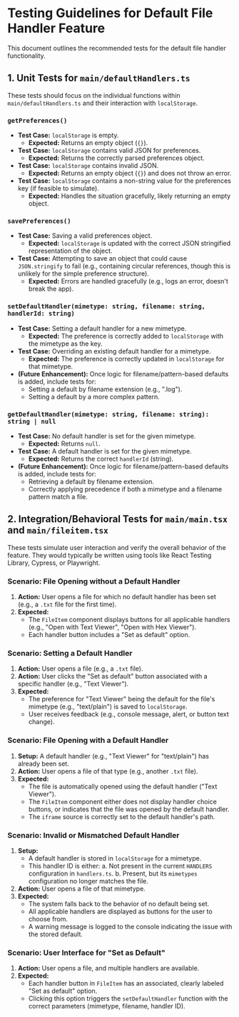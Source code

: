 # Testing Guidelines for Default File Handler Feature

This document outlines the recommended tests for the default file handler functionality.

## 1. Unit Tests for `main/defaultHandlers.ts`

These tests should focus on the individual functions within `main/defaultHandlers.ts` and their interaction with `localStorage`.

### `getPreferences()`
- **Test Case:** `localStorage` is empty.
  - **Expected:** Returns an empty object (`{}`).
- **Test Case:** `localStorage` contains valid JSON for preferences.
  - **Expected:** Returns the correctly parsed preferences object.
- **Test Case:** `localStorage` contains invalid JSON.
  - **Expected:** Returns an empty object (`{}`) and does not throw an error.
- **Test Case:** `localStorage` contains a non-string value for the preferences key (if feasible to simulate).
  - **Expected:** Handles the situation gracefully, likely returning an empty object.

### `savePreferences()`
- **Test Case:** Saving a valid preferences object.
  - **Expected:** `localStorage` is updated with the correct JSON stringified representation of the object.
- **Test Case:** Attempting to save an object that could cause `JSON.stringify` to fail (e.g., containing circular references, though this is unlikely for the simple preference structure).
  - **Expected:** Errors are handled gracefully (e.g., logs an error, doesn't break the app).

### `setDefaultHandler(mimetype: string, filename: string, handlerId: string)`
- **Test Case:** Setting a default handler for a new mimetype.
  - **Expected:** The preference is correctly added to `localStorage` with the mimetype as the key.
- **Test Case:** Overriding an existing default handler for a mimetype.
  - **Expected:** The preference is correctly updated in `localStorage` for that mimetype.
- **(Future Enhancement):** Once logic for filename/pattern-based defaults is added, include tests for:
    - Setting a default by filename extension (e.g., ".log").
    - Setting a default by a more complex pattern.

### `getDefaultHandler(mimetype: string, filename: string): string | null`
- **Test Case:** No default handler is set for the given mimetype.
  - **Expected:** Returns `null`.
- **Test Case:** A default handler is set for the given mimetype.
  - **Expected:** Returns the correct `handlerId` (string).
- **(Future Enhancement):** Once logic for filename/pattern-based defaults is added, include tests for:
    - Retrieving a default by filename extension.
    - Correctly applying precedence if both a mimetype and a filename pattern match a file.

## 2. Integration/Behavioral Tests for `main/main.tsx` and `main/fileitem.tsx`

These tests simulate user interaction and verify the overall behavior of the feature. They would typically be written using tools like React Testing Library, Cypress, or Playwright.

### Scenario: File Opening without a Default Handler
1.  **Action:** User opens a file for which no default handler has been set (e.g., a `.txt` file for the first time).
2.  **Expected:**
    - The `FileItem` component displays buttons for all applicable handlers (e.g., "Open with Text Viewer", "Open with Hex Viewer").
    - Each handler button includes a "Set as default" option.

### Scenario: Setting a Default Handler
1.  **Action:** User opens a file (e.g., a `.txt` file).
2.  **Action:** User clicks the "Set as default" button associated with a specific handler (e.g., "Text Viewer").
3.  **Expected:**
    - The preference for "Text Viewer" being the default for the file's mimetype (e.g., "text/plain") is saved to `localStorage`.
    - User receives feedback (e.g., console message, alert, or button text change).

### Scenario: File Opening with a Default Handler
1.  **Setup:** A default handler (e.g., "Text Viewer" for "text/plain") has already been set.
2.  **Action:** User opens a file of that type (e.g., another `.txt` file).
3.  **Expected:**
    - The file is automatically opened using the default handler ("Text Viewer").
    - The `FileItem` component either does not display handler choice buttons, or indicates that the file was opened by the default handler.
    - The `iframe` source is correctly set to the default handler's path.

### Scenario: Invalid or Mismatched Default Handler
1.  **Setup:**
    - A default handler is stored in `localStorage` for a mimetype.
    - This handler ID is either:
        a. Not present in the current `HANDLERS` configuration in `handlers.ts`.
        b. Present, but its `mimetypes` configuration no longer matches the file.
2.  **Action:** User opens a file of that mimetype.
3.  **Expected:**
    - The system falls back to the behavior of no default being set.
    - All applicable handlers are displayed as buttons for the user to choose from.
    - A warning message is logged to the console indicating the issue with the stored default.

### Scenario: User Interface for "Set as Default"
1.  **Action:** User opens a file, and multiple handlers are available.
2.  **Expected:**
    - Each handler button in `FileItem` has an associated, clearly labeled "Set as default" option.
    - Clicking this option triggers the `setDefaultHandler` function with the correct parameters (mimetype, filename, handler ID).
